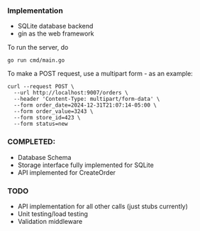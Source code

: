 ### Implementation

* SQLite database backend
* gin as the web framework

To run the server, do 

```
go run cmd/main.go
```

To make a POST request, use a multipart form - as an example:

```
curl --request POST \
  --url http://localhost:9007/orders \
  --header 'Content-Type: multipart/form-data' \
  --form order_date=2024-12-31T21:07:14-05:00 \
  --form order_value=3243 \
  --form store_id=423 \
  --form status=new
```


### COMPLETED:
* Database Schema
* Storage interface fully implemented for SQLite
* API implemented for CreateOrder

### TODO
* API implementation for all other calls (just stubs currently)
* Unit testing/load testing
* Validation middleware